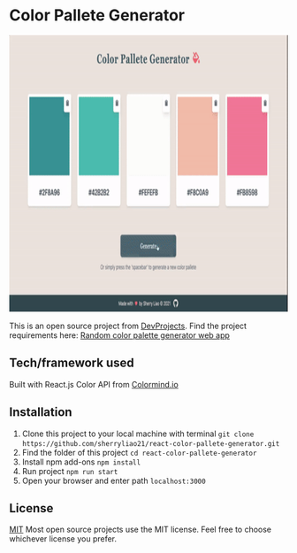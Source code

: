 # Color Pallete Generator
<p align="center">
   <img src="https://github.com/sherryliao21/react-color-pallete-generator/blob/master/demo.gif" width="800" height="500">
</p>

This is an open source project from [DevProjects](http://www.codementor.io/projects).
Find the project requirements here: [Random color palette generator web app](https://www.codementor.io/projects/web/random-color-palette-generator-web-app-ccdljvurh6)

## Tech/framework used
Built with React.js
Color API from [Colormind.io](http://colormind.io/api-access/)

## Installation
1. Clone this project to your local machine with terminal
`git clone https://github.com/sherryliao21/react-color-pallete-generator.git`
2. Find the folder of this project
`cd react-color-pallete-generator`
3. Install npm add-ons
`npm install`
4. Run project
`npm run start`
5. Open your browser and enter path
`localhost:3000`

## License
[MIT](https://choosealicense.com/licenses/mit/)
Most open source projects use the MIT license. Feel free to choose whichever license you prefer.
